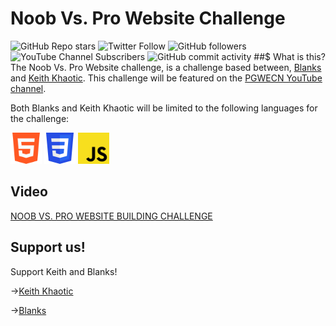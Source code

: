 # Noob Vs. Pro Website Challenge
![GitHub Repo stars](https://img.shields.io/github/stars/KeithKhaotic/KeithKhaotic.github.io?style=social)
![Twitter Follow](https://img.shields.io/twitter/follow/redrocker133?style=social)
![GitHub followers](https://img.shields.io/github/followers/KeithKhaotic?style=social)
![YouTube Channel Subscribers](https://img.shields.io/youtube/channel/subscribers/UCQnjgktI9jXwmtv3Hp3tefg?style=social)
![GitHub commit activity](https://img.shields.io/github/commit-activity/w/KeithKhaotic/KeithKhaotic.github.io)
##$ What is this?
The Noob Vs. Pro Website challenge, is a challenge based between, [Blanks](https://github.com/tball1) and [Keith Khaotic](https://github.com/KeithKhaotic). This challenge will be featured on the [PGWECN YouTube channel](https://www.youtube.com/channel/UCQnjgktI9jXwmtv3Hp3tefg/videos).

Both Blanks and Keith Khaotic will be limited to the following languages for the challenge:

<img src="https://github.com/KeithKhaotic/KeithKhaotic/blob/images/image_2022-06-24_175949532.png?raw=true"
width="50"
height="50">
<img src="https://github.com/KeithKhaotic/KeithKhaotic/blob/images/image_2022-06-18_182301764.png?raw=true"
width="50"
height="50">
<img src="https://github.com/KeithKhaotic/KeithKhaotic/blob/images/image_2022-06-18_182337463.png?raw=true"
width="50"
height="50">

## Video

[NOOB VS. PRO WEBSITE BUILDING CHALLENGE]()

## Support us!

Support Keith and Blanks!

->[Keith Khaotic](https://github.com/KeithKhaotic)

->[Blanks](https://github.com/tball1)
